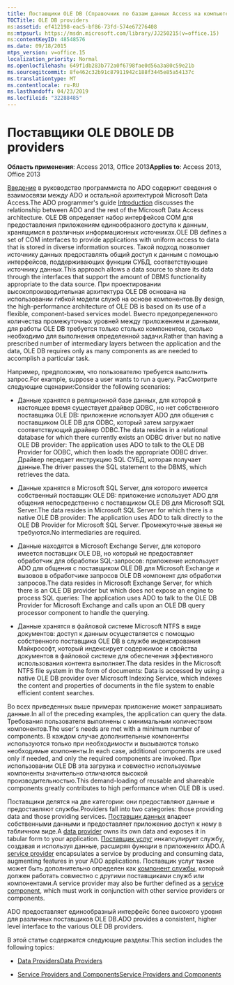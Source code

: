 ```yaml
---
title: Поставщики OLE DB (Справочник по базам данных Access на компьютере)
TOCTitle: OLE DB providers
ms:assetid: ef412198-eac5-bf86-73fd-574e67276408
ms:mtpsurl: https://msdn.microsoft.com/library/JJ250215(v=office.15)
ms:contentKeyID: 48548576
ms.date: 09/18/2015
mtps_version: v=office.15
localization_priority: Normal
ms.openlocfilehash: 649f1db283b772a0f6798fae0d56a3a80c59e21b
ms.sourcegitcommit: 8fe462c32b91c87911942c188f3445e85a54137c
ms.translationtype: MT
ms.contentlocale: ru-RU
ms.lasthandoff: 04/23/2019
ms.locfileid: "32288485"
---
```

# <a name="ole-db-providers"></a><span data-ttu-id="d6218-102">Поставщики OLE DB</span><span class="sxs-lookup"><span data-stu-id="d6218-102">OLE DB providers</span></span>


<span data-ttu-id="d6218-103">**Область применения**: Access 2013, Office 2013</span><span class="sxs-lookup"><span data-stu-id="d6218-103">**Applies to**: Access 2013, Office 2013</span></span>

<span data-ttu-id="d6218-104">[Введение](introduction-to-ado-programming.md) в руководство программиста по ADO содержит сведения о взаимосвязи между ADO и остальной архитектурой Microsoft Data Access.</span><span class="sxs-lookup"><span data-stu-id="d6218-104">The ADO programmer's guide [Introduction](introduction-to-ado-programming.md) discusses the relationship between ADO and the rest of the Microsoft Data Access architecture.</span></span> <span data-ttu-id="d6218-105">OLE DB определяет набор интерфейсов COM для предоставления приложениям единообразного доступа к данным, хранящимся в различных информационных источниках.</span><span class="sxs-lookup"><span data-stu-id="d6218-105">OLE DB defines a set of COM interfaces to provide applications with uniform access to data that is stored in diverse information sources.</span></span> <span data-ttu-id="d6218-106">Такой подход позволяет источнику данных предоставлять общий доступ к данным с помощью интерфейсов, поддерживающих функции СУБД, соответствующие источнику данных.</span><span class="sxs-lookup"><span data-stu-id="d6218-106">This approach allows a data source to share its data through the interfaces that support the amount of DBMS functionality appropriate to the data source.</span></span> <span data-ttu-id="d6218-107">При проектировании высокопроизводительная архитектура OLE DB основана на использовании гибкой модели служб на основе компонентов.</span><span class="sxs-lookup"><span data-stu-id="d6218-107">By design, the high-performance architecture of OLE DB is based on its use of a flexible, component-based services model.</span></span> <span data-ttu-id="d6218-108">Вместо предопределенного количества промежуточных уровней между приложением и данными, для работы OLE DB требуется только столько компонентов, сколько необходимо для выполнения определенной задачи.</span><span class="sxs-lookup"><span data-stu-id="d6218-108">Rather than having a prescribed number of intermediary layers between the application and the data, OLE DB requires only as many components as are needed to accomplish a particular task.</span></span>

<span data-ttu-id="d6218-109">Например, предположим, что пользователю требуется выполнить запрос.</span><span class="sxs-lookup"><span data-stu-id="d6218-109">For example, suppose a user wants to run a query.</span></span> <span data-ttu-id="d6218-110">РасСмотрите следующие сценарии:</span><span class="sxs-lookup"><span data-stu-id="d6218-110">Consider the following scenarios:</span></span>

  - <span data-ttu-id="d6218-111">Данные хранятся в реляционной базе данных, для которой в настоящее время существует драйвер ODBC, но нет собственного поставщика OLE DB: приложение использует ADO для общения с поставщиком OLE DB для ODBC, который затем загружает соответствующий драйвер ODBC.</span><span class="sxs-lookup"><span data-stu-id="d6218-111">The data resides in a relational database for which there currently exists an ODBC driver but no native OLE DB provider: The application uses ADO to talk to the OLE DB Provider for ODBC, which then loads the appropriate ODBC driver.</span></span> <span data-ttu-id="d6218-112">Драйвер передает инструкцию SQL СУБД, которая получает данные.</span><span class="sxs-lookup"><span data-stu-id="d6218-112">The driver passes the SQL statement to the DBMS, which retrieves the data.</span></span>

  - <span data-ttu-id="d6218-113">Данные хранятся в Microsoft SQL Server, для которого имеется собственный поставщик OLE DB: приложение использует ADO для общения непосредственно с поставщиком OLE DB для Microsoft SQL Server.</span><span class="sxs-lookup"><span data-stu-id="d6218-113">The data resides in Microsoft SQL Server for which there is a native OLE DB provider: The application uses ADO to talk directly to the OLE DB Provider for Microsoft SQL Server.</span></span> <span data-ttu-id="d6218-114">Промежуточные звенья не требуются.</span><span class="sxs-lookup"><span data-stu-id="d6218-114">No intermediaries are required.</span></span>

  - <span data-ttu-id="d6218-115">Данные находятся в Microsoft Exchange Server, для которого имеется поставщик OLE DB, но который не предоставляет обработчик для обработки SQL-запросов: приложение использует ADO для общения с поставщиком OLE DB для Microsoft Exchange и вызовов в обработчике запросов OLE DB компонент для обработки запросов.</span><span class="sxs-lookup"><span data-stu-id="d6218-115">The data resides in Microsoft Exchange Server, for which there is an OLE DB provider but which does not expose an engine to process SQL queries: The application uses ADO to talk to the OLE DB Provider for Microsoft Exchange and calls upon an OLE DB query processor component to handle the querying.</span></span>

  - <span data-ttu-id="d6218-116">Данные хранятся в файловой системе Microsoft NTFS в виде документов: доступ к данным осуществляется с помощью собственного поставщика OLE DB в службе индексирования Майкрософт, который индексирует содержимое и свойства документов в файловой системе для обеспечения эффективного использования контента выполняет.</span><span class="sxs-lookup"><span data-stu-id="d6218-116">The data resides in the Microsoft NTFS file system in the form of documents: Data is accessed by using a native OLE DB provider over Microsoft Indexing Service, which indexes the content and properties of documents in the file system to enable efficient content searches.</span></span>

<span data-ttu-id="d6218-117">Во всех приведенных выше примерах приложение может запрашивать данные.</span><span class="sxs-lookup"><span data-stu-id="d6218-117">In all of the preceding examples, the application can query the data.</span></span> <span data-ttu-id="d6218-118">Требования пользователя выполнены с минимальным количеством компонентов.</span><span class="sxs-lookup"><span data-stu-id="d6218-118">The user's needs are met with a minimum number of components.</span></span> <span data-ttu-id="d6218-119">В каждом случае дополнительные компоненты используются только при необходимости и вызываются только необходимые компоненты.</span><span class="sxs-lookup"><span data-stu-id="d6218-119">In each case, additional components are used only if needed, and only the required components are invoked.</span></span> <span data-ttu-id="d6218-120">При использовании OLE DB эта загрузка и совместно используемые компоненты значительно отличаются высокой производительностью.</span><span class="sxs-lookup"><span data-stu-id="d6218-120">This demand-loading of reusable and shareable components greatly contributes to high performance when OLE DB is used.</span></span>

<span data-ttu-id="d6218-121">Поставщики делятся на две категории: они предоставляют данные и предоставляют службы.</span><span class="sxs-lookup"><span data-stu-id="d6218-121">Providers fall into two categories: those providing data and those providing services.</span></span> <span data-ttu-id="d6218-122">[Поставщик данных](data-providers.md) владеет собственными данными и предоставляет приложению доступ к нему в табличном виде.</span><span class="sxs-lookup"><span data-stu-id="d6218-122">A [data provider](data-providers.md) owns its own data and exposes it in tabular form to your application.</span></span> <span data-ttu-id="d6218-123">[Поставщик услуг](service-providers-and-components.md) инкапсулирует службу, создавая и используя данные, расширяя функции в приложениях ADO.</span><span class="sxs-lookup"><span data-stu-id="d6218-123">A [service provider](service-providers-and-components.md) encapsulates a service by producing and consuming data, augmenting features in your ADO applications.</span></span> <span data-ttu-id="d6218-124">Поставщик услуг также может быть дополнительно определен как [компонент службы](service-providers-and-components.md), который должен работать совместно с другими поставщиками служб или компонентами.</span><span class="sxs-lookup"><span data-stu-id="d6218-124">A service provider may also be further defined as a [service component](service-providers-and-components.md), which must work in conjunction with other service providers or components.</span></span>

<span data-ttu-id="d6218-125">ADO предоставляет единообразный интерфейс более высокого уровня для различных поставщиков OLE DB.</span><span class="sxs-lookup"><span data-stu-id="d6218-125">ADO provides a consistent, higher level interface to the various OLE DB providers.</span></span>

<span data-ttu-id="d6218-126">В этой статье содержатся следующие разделы:</span><span class="sxs-lookup"><span data-stu-id="d6218-126">This section includes the following topics:</span></span>

- [<span data-ttu-id="d6218-127">Data Providers</span><span class="sxs-lookup"><span data-stu-id="d6218-127">Data Providers</span></span>](data-providers.md)

- [<span data-ttu-id="d6218-128">Service Providers and Components</span><span class="sxs-lookup"><span data-stu-id="d6218-128">Service Providers and Components</span></span>](service-providers-and-components.md)
